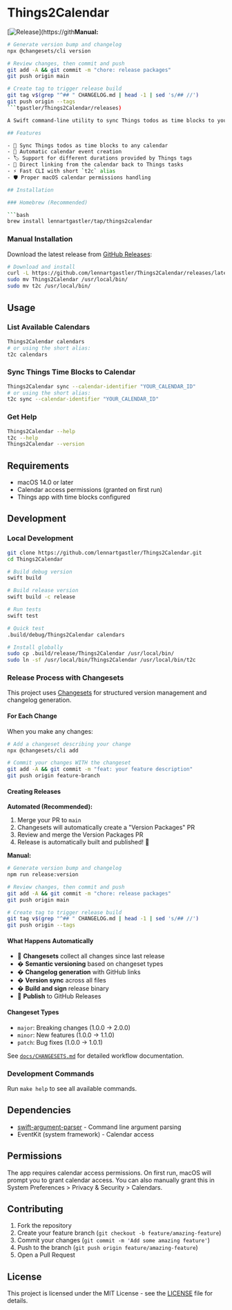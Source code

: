 # Things2Calendar

[![Release](https://img.shields.io/github/v/release/lennartgastler/Things2Calendar)](https://gith**Manual:**
```bash
# Generate version bump and changelog
npx @changesets/cli version

# Review changes, then commit and push
git add -A && git commit -m "chore: release packages"
git push origin main

# Create tag to trigger release build
git tag v$(grep "^## " CHANGELOG.md | head -1 | sed 's/## //')
git push origin --tags
```tgastler/Things2Calendar/releases)

A Swift command-line utility to sync Things todos as time blocks to your calendar.

## Features

- 🔄 Sync Things todos as time blocks to any calendar
- 📅 Automatic calendar event creation
- 🏷️ Support for different durations provided by Things tags
- 🔗 Direct linking from the calendar back to Things tasks
- ⚡ Fast CLI with short `t2c` alias
- 🛡️ Proper macOS calendar permissions handling

## Installation

### Homebrew (Recommended)

```bash
brew install lennartgastler/tap/things2calendar
```

### Manual Installation

Download the latest release from [GitHub Releases](https://github.com/lennartgastler/Things2Calendar/releases):

```bash
# Download and install
curl -L https://github.com/lennartgastler/Things2Calendar/releases/latest/download/Things2Calendar-*-macos.tar.gz | tar xz
sudo mv Things2Calendar /usr/local/bin/
sudo mv t2c /usr/local/bin/
```

## Usage

### List Available Calendars

```bash
Things2Calendar calendars
# or using the short alias:
t2c calendars
```

### Sync Things Time Blocks to Calendar

```bash
Things2Calendar sync --calendar-identifier "YOUR_CALENDAR_ID"
# or using the short alias:
t2c sync --calendar-identifier "YOUR_CALENDAR_ID"
```

### Get Help

```bash
Things2Calendar --help
t2c --help
Things2Calendar --version
```

## Requirements

- macOS 14.0 or later
- Calendar access permissions (granted on first run)
- Things app with time blocks configured

## Development

### Local Development

```bash
git clone https://github.com/lennartgastler/Things2Calendar.git
cd Things2Calendar

# Build debug version
swift build

# Build release version
swift build -c release

# Run tests
swift test

# Quick test
.build/debug/Things2Calendar calendars

# Install globally
sudo cp .build/release/Things2Calendar /usr/local/bin/
sudo ln -sf /usr/local/bin/Things2Calendar /usr/local/bin/t2c
```

### Release Process with Changesets

This project uses [Changesets](https://github.com/changesets/changesets) for structured version management and changelog generation.

#### For Each Change

When you make any changes:

```bash
# Add a changeset describing your change
npx @changesets/cli add

# Commit your changes WITH the changeset
git add -A && git commit -m "feat: your feature description"
git push origin feature-branch
```

#### Creating Releases

**Automated (Recommended):**
1. Merge your PR to `main` 
2. Changesets will automatically create a "Version Packages" PR
3. Review and merge the Version Packages PR
4. Release is automatically built and published! 🚀

**Manual:**
```bash
# Generate version bump and changelog
npm run release:version

# Review changes, then commit and push
git add -A && git commit -m "chore: release packages"
git push origin main

# Create tag to trigger release build
git tag v$(grep "^## " CHANGELOG.md | head -1 | sed 's/## //')
git push origin --tags
```

#### What Happens Automatically

- 📝 **Changesets** collect all changes since last release
- � **Semantic versioning** based on changeset types
- � **Changelog generation** with GitHub links
- � **Version sync** across all files
- � **Build and sign** release binary
- 🚀 **Publish** to GitHub Releases

#### Changeset Types

- `major`: Breaking changes (1.0.0 → 2.0.0)
- `minor`: New features (1.0.0 → 1.1.0)  
- `patch`: Bug fixes (1.0.0 → 1.0.1)

See [`docs/CHANGESETS.md`](docs/CHANGESETS.md) for detailed workflow documentation.

### Development Commands

Run `make help` to see all available commands.

## Dependencies

- [swift-argument-parser](https://github.com/apple/swift-argument-parser) - Command line argument parsing
- EventKit (system framework) - Calendar access

## Permissions

The app requires calendar access permissions. On first run, macOS will prompt you to grant calendar access. You can also manually grant this in System Preferences > Privacy & Security > Calendars.

## Contributing

1. Fork the repository
2. Create your feature branch (`git checkout -b feature/amazing-feature`)
3. Commit your changes (`git commit -m 'Add some amazing feature'`)
4. Push to the branch (`git push origin feature/amazing-feature`)
5. Open a Pull Request

## License

This project is licensed under the MIT License - see the [LICENSE](LICENSE) file for details.
